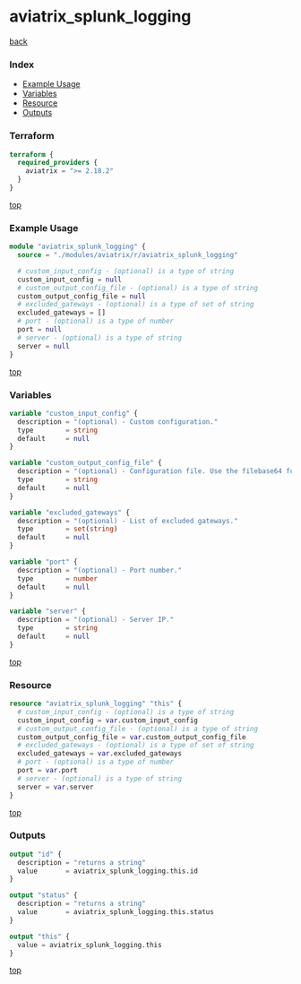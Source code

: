 # aviatrix_splunk_logging

[back](../aviatrix.md)

### Index

- [Example Usage](#example-usage)
- [Variables](#variables)
- [Resource](#resource)
- [Outputs](#outputs)

### Terraform

```terraform
terraform {
  required_providers {
    aviatrix = ">= 2.18.2"
  }
}
```

[top](#index)

### Example Usage

```terraform
module "aviatrix_splunk_logging" {
  source = "./modules/aviatrix/r/aviatrix_splunk_logging"

  # custom_input_config - (optional) is a type of string
  custom_input_config = null
  # custom_output_config_file - (optional) is a type of string
  custom_output_config_file = null
  # excluded_gateways - (optional) is a type of set of string
  excluded_gateways = []
  # port - (optional) is a type of number
  port = null
  # server - (optional) is a type of string
  server = null
}
```

[top](#index)

### Variables

```terraform
variable "custom_input_config" {
  description = "(optional) - Custom configuration."
  type        = string
  default     = null
}

variable "custom_output_config_file" {
  description = "(optional) - Configuration file. Use the filebase64 function to read from a file."
  type        = string
  default     = null
}

variable "excluded_gateways" {
  description = "(optional) - List of excluded gateways."
  type        = set(string)
  default     = null
}

variable "port" {
  description = "(optional) - Port number."
  type        = number
  default     = null
}

variable "server" {
  description = "(optional) - Server IP."
  type        = string
  default     = null
}
```

[top](#index)

### Resource

```terraform
resource "aviatrix_splunk_logging" "this" {
  # custom_input_config - (optional) is a type of string
  custom_input_config = var.custom_input_config
  # custom_output_config_file - (optional) is a type of string
  custom_output_config_file = var.custom_output_config_file
  # excluded_gateways - (optional) is a type of set of string
  excluded_gateways = var.excluded_gateways
  # port - (optional) is a type of number
  port = var.port
  # server - (optional) is a type of string
  server = var.server
}
```

[top](#index)

### Outputs

```terraform
output "id" {
  description = "returns a string"
  value       = aviatrix_splunk_logging.this.id
}

output "status" {
  description = "returns a string"
  value       = aviatrix_splunk_logging.this.status
}

output "this" {
  value = aviatrix_splunk_logging.this
}
```

[top](#index)